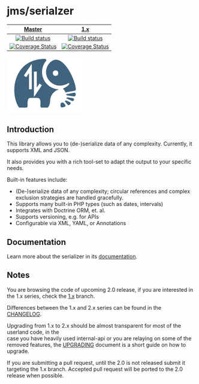 # jms/serialzer 

| [Master][Master] | [1.x][1.x] |
|:----------------:|:----------:|
| [![Build status][Master image]][Master] | [![Build status][1.x image]][1.x] |
| [![Coverage Status][Master coverage image]][Master coverage] | [![Coverage Status][1.x coverage image]][1.x coverage] | 

![alt text](doc/logo-small.png)

## Introduction

This library allows you to (de-)serialize data of any complexity. Currently, it supports XML and JSON.

It also provides you with a rich tool-set to adapt the output to your specific needs.

Built-in features include:

- (De-)serialize data of any complexity; circular references and complex exclusion strategies are handled gracefully.
- Supports many built-in PHP types (such as dates, intervals)
- Integrates with Doctrine ORM, et. al.
- Supports versioning, e.g. for APIs
- Configurable via XML, YAML, or Annotations

   
## Documentation

Learn more about the serializer in its [documentation](http://jmsyst.com/libs/serializer).

## Notes

You are browsing the code of upcoming 2.0 release, if you are interested in the 1.x series, check the [1.x][1.x] branch.

Differences between the 1.x and 2.x series can be found in the [CHANGELOG][CHANGELOG]. 

Upgrading from 1.x to 2.x should be almost transparent for most of the userland code, in the  
case you have heavily used internal-api or you are relaying on some of the removed features,
 the [UPGRADING][UPGRADING] document is a short guide on how to upgrade. 

If you are submitting a pull request, until the 2.0 is not released submit it targeting the 1.x branch.
Accepted pull request will be ported to the 2.0 release when possible. 

  [CHANGELOG]: https://github.com/schmittjoh/serializer/blob/master/CHANGELOG.md
  [UPGRADING]: https://github.com/schmittjoh/serializer/blob/master/UPGRADING.md
  
  [Master image]: https://img.shields.io/travis/schmittjoh/serializer/master.svg?style=flat-square
  [Master]: https://travis-ci.org/schmittjoh/serializer
  [Master coverage image]: https://img.shields.io/scrutinizer/coverage/g/schmittjoh/serializer/master.svg?style=flat-square
  [Master coverage]: https://scrutinizer-ci.com/g/schmittjoh/serializer/?branch=master
  
  [1.x image]: https://img.shields.io/travis/schmittjoh/serializer/1.x.svg?style=flat-square
  [1.x]: https://github.com/schmittjoh/serializer/tree/1.x
  [1.x coverage image]: https://img.shields.io/scrutinizer/coverage/g/schmittjoh/serializer/1.x.svg?style=flat-square
  [1.x coverage]: https://scrutinizer-ci.com/g/schmittjoh/serializer/?branch=1.x
  
